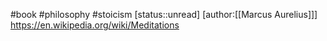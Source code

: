 #book #philosophy #stoicism 
[status::unread]
[author:[[Marcus Aurelius]]]
https://en.wikipedia.org/wiki/Meditations
